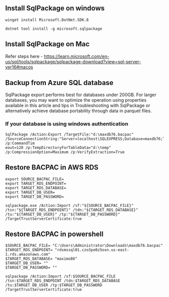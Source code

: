 ## Install SqlPackage on windows
```
winget install Microsoft.DotNet.SDK.8
```
```
dotnet tool install -g microsoft.sqlpackage
```

## Install SqlPackage on Mac
Refer steps here - https://learn.microsoft.com/en-us/sql/tools/sqlpackage/sqlpackage-download?view=sql-server-ver16#macos

## Backup from Azure SQL database
SqlPackage export performs best for databases under 200GB. For larger databases, you may want to optimize the operation using properties available in this article and tips in Troubleshooting with SqlPackage or alternatively achieve database portability through data in parquet files.

### If your database is using windows authentication
```
SqlPackage /Action:Export /TargetFile:"d:\maxdb76.bacpac" /SourceConnectionString:"Server=localhost\SQLEXPRESS;Database=maxdb76;Trusted_Connection=True;TrustServerCertificate=True" /p:CommandTim
eout=120 /p:TempDirectoryForTableData="d:\temp" /p:CompressionOption=Maximum /p:VerifyExtraction=True
```

## Restore BACPAC in AWS RDS
```
export SOURCE_BACPAC_FILE=
export TARGET_RDS_ENDPOINT=
export TARGET_RDS_DATABASE=
export TARGET_DB_USER=
export TARGET_DB_PASSWORD=
```
```
sqlpackage.exe /Action:Import /sf:"${SOURCE_BACPAC_FILE}" /tsn:"${TARGET_RDS_ENDPOINT}" /tdn:"${TARGET_RDS_DATABASE}" /tu:"${TARGET_DB_USER}" /tp:"${TARGET_DB_PASSWORD}" /TargetTrustServerCertificate:true 
```

## Restore BACPAC in powershell
```
$SOURCE_BACPAC_FILE= "C:\Users\Administrator\Downloads\maxdb76.bacpac"
$TARGET_RDS_ENDPOINT= "rdsmssql01.czo3pe0z5oxn.us-east-1.rds.amazonaws.com"
$TARGET_RDS_DATABASE= "maximo86"
$TARGET_DB_USER= ""
$TARGET_DB_PASSWORD= ""

sqlpackage /Action:Import /sf:$SOURCE_BACPAC_FILE /tsn:$TARGET_RDS_ENDPOINT /tdn:$TARGET_RDS_DATABASE /tu:$TARGET_DB_USER /tp:$TARGET_DB_PASSWORD /TargetTrustServerCertificate:true 

```


